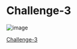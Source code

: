 
# Challenge-3 #


![image](https://github.com/Riddhiman2005/Cryptopals-Crypto-Challenges/assets/130882317/5e7e2f85-74dd-4111-9ed3-01d75bba48ae)



[Challenge-3](https://cryptopals.com/sets/1/challenges/3)
